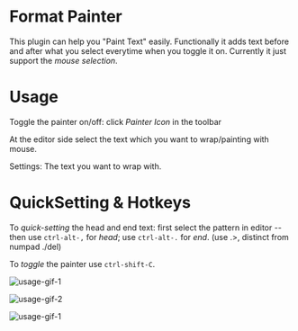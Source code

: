 # Format Painter
This plugin can help you "Paint Text" easily. Functionally it adds text before and after what you select everytime when you toggle it on.
Currently it just support the *mouse selection*.

# Usage

Toggle the painter on/off: click *Painter Icon* in the toolbar

At the editor side select the text which you want to wrap/painting with mouse.

Settings: The text you want to wrap with. 

# QuickSetting & Hotkeys

To *quick-setting* the head and end text:
first select the pattern in editor -- 
then
use `ctrl-alt-,` for *head*;
use `ctrl-alt-.` for *end*. (use .>, distinct from numpad ./del)

To *toggle* the painter
use `ctrl-shift-C`.

![usage-gif-1](https://github.com/ZhangTe/joplin-plugin-format-painter/blob/main/doc/assets/joplin-format-painter-usage1.gif)

![usage-gif-2](https://github.com/ZhangTe/joplin-plugin-format-painter/blob/main/doc/assets/joplin-format-painter-usage2.gif)

![usage-gif-1](https://github.com/ZhangTe/joplin-plugin-format-painter/blob/main/doc/assets/joplin-format-painter-usage3.gif)